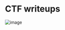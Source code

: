 # CTF writeups
![image](https://user-images.githubusercontent.com/81301788/112890745-6fb41600-9101-11eb-856e-afd0143e824f.png)
